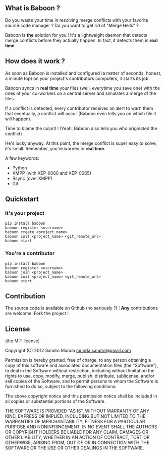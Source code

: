 ## What is Baboon ?

Do you waste your time in resolving merge conflicts with your favorite source
code manager ? Do you want to get rid of "Merge Hells" ?

Baboon is **the** solution for you ! It's a lightweight daemon that detects
merge conflicts before they actually happen. In fact, it detects them in
**real time**

## How does it work ?
As soon as Baboon is installed and configured (a matter of seconds, honest,
a minute top) on your project's contributors computers, it starts its job.

Baboon syncs in **real time** your files (well, everytime you save one) with
the ones of your co-workers on a central server and simulates a merge of the
files.

If a conflict is detected, every contributor receives an alert to warn them that
eventually, a conflict will occur (Baboon even tells you on which file it will
happen).

Time to blame the culprit ! (Yeah, Baboon also tells you who originated the
conflict)

He's lucky anyway. At this point, the merge conflict is super easy to solve,
it's small. Remember, you're warned in **real time**.

A few keywords:
* Python
* XMPP (with XEP-0060 and XEP-0065)
* Rsync (over XMPP)
* Git

## Quickstart

### It's your project

```
pip install baboon
baboon register <username>
baboon create <project_name>
baboon init <project_name> <git_remote_url>
baboon start
```

### You're a contributor

```
pip install baboon
baboon register <username>
baboon join <project_name>
baboon init <project_name> <git_remote_url>
baboon start
```

## Contribution

The source code is available on Github (no seriously ?) ! **Any** contributions
are welcome. Fork the project !

## License

(the MIT license)

Copyright (C) 2012 Sandro Munda <munda.sandro@gmail.com>

Permission is hereby granted, free of charge, to any person obtaining a copy of
this software and associated documentation files (the "Software"), to deal in
the Software without restriction, including without limitation the rights to
use, copy, modify, merge, publish, distribute, sublicense, and/or sell copies
of the Software, and to permit persons to whom the Software is furnished to do
so, subject to the following conditions:

The above copyright notice and this permission notice shall be included in all
copies or substantial portions of the Software.

THE SOFTWARE IS PROVIDED "AS IS", WITHOUT WARRANTY OF ANY KIND, EXPRESS OR
IMPLIED, INCLUDING BUT NOT LIMITED TO THE WARRANTIES OF MERCHANTABILITY,
FITNESS FOR A PARTICULAR PURPOSE AND NONINFRINGEMENT. IN NO EVENT SHALL THE
AUTHORS OR COPYRIGHT HOLDERS BE LIABLE FOR ANY CLAIM, DAMAGES OR OTHER
LIABILITY, WHETHER IN AN ACTION OF CONTRACT, TORT OR OTHERWISE, ARISING FROM,
OUT OF OR IN CONNECTION WITH THE SOFTWARE OR THE USE OR OTHER DEALINGS IN THE
SOFTWARE.
